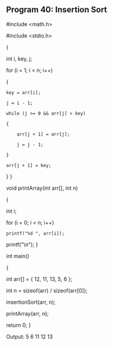 ## Program 40: Insertion Sort
#include <math.h>

#include <stdio.h>

{

int i, key, j;

for (i = 1; i < n; i++) 

{

    key = arr[i];
    
    j = i - 1;

    while (j >= 0 && arr[j] > key)
    
    {
    
        arr[j + 1] = arr[j];
        
        j = j - 1;
        
    }
    
    arr[j + 1] = key;
    
}
}

void printArray(int arr[], int n)

{

int i;

for (i = 0; i < n; i++)

    printf("%d ", arr[i]);
    
printf("\n");
}

int main()

{

int arr[] = { 12, 11, 13, 5, 6 };

int n = sizeof(arr) / sizeof(arr[0]);

insertionSort(arr, n);

printArray(arr, n);

return 0;
}

Output: 5 6 11 12 13
